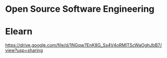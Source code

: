 # Open Source Software Engineering

# Elearn
https://drive.google.com/file/d/1NGqw7EnK8G_Ss4V4oRMlTScWaOghJbB7/view?usp=sharing
